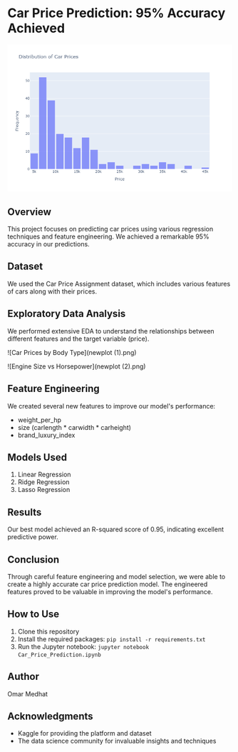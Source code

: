 # Car Price Prediction: 95% Accuracy Achieved

![Car Price Distribution](newplot.png)

## Overview

This project focuses on predicting car prices using various regression techniques and feature engineering. We achieved a remarkable 95% accuracy in our predictions.

## Dataset

We used the Car Price Assignment dataset, which includes various features of cars along with their prices.

## Exploratory Data Analysis

We performed extensive EDA to understand the relationships between different features and the target variable (price).

![Car Prices by Body Type](newplot (1).png)

![Engine Size vs Horsepower](newplot (2).png)

## Feature Engineering

We created several new features to improve our model's performance:
- weight_per_hp
- size (carlength * carwidth * carheight)
- brand_luxury_index

## Models Used

1. Linear Regression
2. Ridge Regression
3. Lasso Regression

## Results

Our best model achieved an R-squared score of 0.95, indicating excellent predictive power.

## Conclusion

Through careful feature engineering and model selection, we were able to create a highly accurate car price prediction model. The engineered features proved to be valuable in improving the model's performance.


## How to Use

1. Clone this repository
2. Install the required packages: `pip install -r requirements.txt`
3. Run the Jupyter notebook: `jupyter notebook Car_Price_Prediction.ipynb`

## Author

Omar Medhat


## Acknowledgments

- Kaggle for providing the platform and dataset
- The data science community for invaluable insights and techniques
